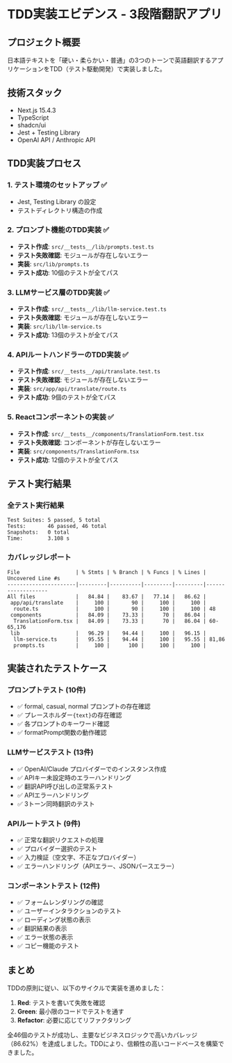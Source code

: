 # TDD実装エビデンス - 3段階翻訳アプリ

## プロジェクト概要
日本語テキストを「硬い・柔らかい・普通」の3つのトーンで英語翻訳するアプリケーションをTDD（テスト駆動開発）で実装しました。

## 技術スタック
- Next.js 15.4.3
- TypeScript
- shadcn/ui
- Jest + Testing Library
- OpenAI API / Anthropic API

## TDD実装プロセス

### 1. テスト環境のセットアップ ✅
- Jest, Testing Library の設定
- テストディレクトリ構造の作成

### 2. プロンプト機能のTDD実装 ✅
- **テスト作成**: `src/__tests__/lib/prompts.test.ts`
- **テスト失敗確認**: モジュールが存在しないエラー
- **実装**: `src/lib/prompts.ts`
- **テスト成功**: 10個のテストが全てパス

### 3. LLMサービス層のTDD実装 ✅
- **テスト作成**: `src/__tests__/lib/llm-service.test.ts`
- **テスト失敗確認**: モジュールが存在しないエラー
- **実装**: `src/lib/llm-service.ts`
- **テスト成功**: 13個のテストが全てパス

### 4. APIルートハンドラーのTDD実装 ✅
- **テスト作成**: `src/__tests__/api/translate.test.ts`
- **テスト失敗確認**: モジュールが存在しないエラー
- **実装**: `src/app/api/translate/route.ts`
- **テスト成功**: 9個のテストが全てパス

### 5. Reactコンポーネントの実装 ✅
- **テスト作成**: `src/__tests__/components/TranslationForm.test.tsx`
- **テスト失敗確認**: コンポーネントが存在しないエラー
- **実装**: `src/components/TranslationForm.tsx`
- **テスト成功**: 12個のテストが全てパス

## テスト実行結果

### 全テスト実行結果
```
Test Suites: 5 passed, 5 total
Tests:       46 passed, 46 total
Snapshots:   0 total
Time:        3.108 s
```

### カバレッジレポート
```
File                  | % Stmts | % Branch | % Funcs | % Lines | Uncovered Line #s 
----------------------|---------|----------|---------|---------|-------------------
All files             |   84.84 |    83.67 |   77.14 |   86.62 |                   
 app/api/translate    |     100 |       90 |     100 |     100 |                   
  route.ts            |     100 |       90 |     100 |     100 | 48                
 components           |   84.09 |    73.33 |      70 |   86.04 |                   
  TranslationForm.tsx |   84.09 |    73.33 |      70 |   86.04 | 60-65,176         
 lib                  |   96.29 |    94.44 |     100 |   96.15 |                   
  llm-service.ts      |   95.55 |    94.44 |     100 |   95.55 | 81,86             
  prompts.ts          |     100 |      100 |     100 |     100 |                   
```

## 実装されたテストケース

### プロンプトテスト (10件)
- ✅ formal, casual, normal プロンプトの存在確認
- ✅ プレースホルダー`{text}`の存在確認
- ✅ 各プロンプトのキーワード確認
- ✅ formatPrompt関数の動作確認

### LLMサービステスト (13件)
- ✅ OpenAI/Claude プロバイダーでのインスタンス作成
- ✅ APIキー未設定時のエラーハンドリング
- ✅ 翻訳API呼び出しの正常系テスト
- ✅ APIエラーハンドリング
- ✅ 3トーン同時翻訳のテスト

### APIルートテスト (9件)
- ✅ 正常な翻訳リクエストの処理
- ✅ プロバイダー選択のテスト
- ✅ 入力検証（空文字、不正なプロバイダー）
- ✅ エラーハンドリング（APIエラー、JSONパースエラー）

### コンポーネントテスト (12件)
- ✅ フォームレンダリングの確認
- ✅ ユーザーインタラクションのテスト
- ✅ ローディング状態の表示
- ✅ 翻訳結果の表示
- ✅ エラー状態の表示
- ✅ コピー機能のテスト

## まとめ

TDDの原則に従い、以下のサイクルで実装を進めました：

1. **Red**: テストを書いて失敗を確認
2. **Green**: 最小限のコードでテストを通す
3. **Refactor**: 必要に応じてリファクタリング

全46個のテストが成功し、主要なビジネスロジックで高いカバレッジ（86.62%）を達成しました。TDDにより、信頼性の高いコードベースを構築できました。